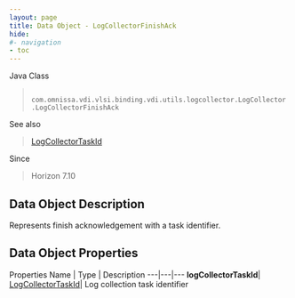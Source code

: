 ```yaml
---
layout: page
title: Data Object - LogCollectorFinishAck
hide:
#- navigation
- toc
---
```






Java Class
> ` com.omnissa.vdi.vlsi.binding.vdi.utils.logcollector.LogCollector.LogCollectorFinishAck`

See also
> [LogCollectorTaskId](vdi.entity.LogCollectorTaskId.md)

Since
> Horizon 7.10


## Data Object Description

Represents finish acknowledgement with a task identifier.

## Data Object Properties
Properties
Name |  Type |  Description
---|---|---
**logCollectorTaskId**| [LogCollectorTaskId](vdi.entity.LogCollectorTaskId.md)|  Log collection task identifier


 

